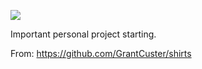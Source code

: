 ![](https://db-feed.s3.amazonaws.com/legacy/Screen_Shot_2018_10_01_at_6_48_09_PM-1538434124426.png)

Important personal project starting.

From: https://github.com/GrantCuster/shirts